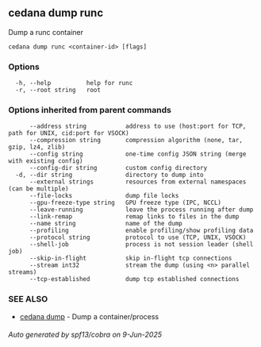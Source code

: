 ## cedana dump runc

Dump a runc container

```
cedana dump runc <container-id> [flags]
```

### Options

```
  -h, --help          help for runc
  -r, --root string   root
```

### Options inherited from parent commands

```
      --address string           address to use (host:port for TCP, path for UNIX, cid:port for VSOCK)
      --compression string       compression algorithm (none, tar, gzip, lz4, zlib)
      --config string            one-time config JSON string (merge with existing config)
      --config-dir string        custom config directory
  -d, --dir string               directory to dump into
      --external strings         resources from external namespaces (can be multiple)
      --file-locks               dump file locks
      --gpu-freeze-type string   GPU freeze type (IPC, NCCL)
      --leave-running            leave the process running after dump
      --link-remap               remap links to files in the dump
      --name string              name of the dump
      --profiling                enable profiling/show profiling data
      --protocol string          protocol to use (TCP, UNIX, VSOCK)
      --shell-job                process is not session leader (shell job)
      --skip-in-flight           skip in-flight tcp connections
      --stream int32             stream the dump (using <n> parallel streams)
      --tcp-established          dump tcp established connections
```

### SEE ALSO

* [cedana dump](cedana_dump.md)	 - Dump a container/process

###### Auto generated by spf13/cobra on 9-Jun-2025
